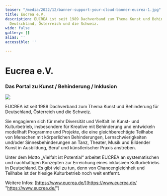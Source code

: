 ```yaml
---
teaser: "/media/2022/12/banner-support-your-cloud-banner-eucrea-1.jpg"
title: Eucrea e.V.
description: EUCREA ist seit 1989 Dachverband zum Thema Kunst und Behinderung für
  Deutschland, Österreich und die Schweiz.
wide: false
gallery: []
alias: ''
accessible: ''

---
```

# Eucrea e.V.

### Das Portal zu Kunst / Behinderung / Inklusion

![](/media/2022/12/banner-support-your-cloud-banner-eucrea-1.jpg)

EUCREA ist seit 1989 Dachverband zum Thema Kunst und Behinderung für Deutschland, Österreich und die Schweiz.

Sie engagieren sich für mehr Diversität und Vielfalt im Kunst- und Kulturbetrieb, insbesondere für Kreative mit Behinderung und entwickeln modellhaft Programme und Projekte, die eine gleichberechtigte Teilhabe von Menschen mit körperlichen Behinderungen, Lernschwierigkeiten und/oder Sinnesbehinderungen an Tanz, Theater, Musik und Bildender Kunst in Ausbildung, Beruf und künstlerischer Praxis anstreben.

Unter dem Motto „Vielfalt ist Potential“ arbeitet EUCREA an systematischen und nachhaltigen Konzepten zur Erreichung eines inklusiven Kulturbetriebs in Deutschland. Es gibt viel zu tun, denn von Chancengleichheit und Teilhabe ist der hiesige Kulturbetrieb noch weit entfernt.

Weitere Infos: [https://www.eucrea.de/](https://www.eucrea.de/ "https://www.eucrea.de/")